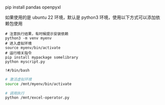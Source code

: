 pip install pandas openpyxl

如果使用的是 ubuntu 22 环境，默认是 python3 环境，使用以下方式可以添加依赖包使用

```shell
# 注意执行结果，有时候提示安装依赖
python3 -m venv myenv  
# 进入虚拟环境
source myenv/bin/activate
# 运行相关指令  
pip install mypackage somelibrary  
python myscript.py
```

```bash
!#/bin/bash

# 激活虚拟环境
source /mnt/myenv/bin/activate
  
# 调用执行
python /mnt/excel-operator.py
```